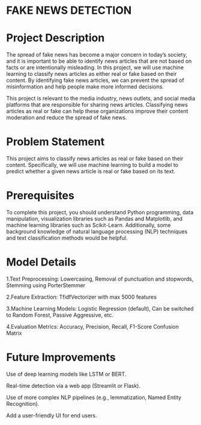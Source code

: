 # FAKE NEWS DETECTION
# Project Description
The spread of fake news has become a major concern in today’s society, and it is important to be able to identify news articles that are not based on facts or are intentionally misleading. In this project, we will use machine learning to classify news articles as either real or fake based on their content. By identifying fake news articles, we can prevent the spread of misinformation and help people make more informed decisions.

This project is relevant to the media industry, news outlets, and social media platforms that are responsible for sharing news articles. Classifying news articles as real or fake can help these organizations improve their content moderation and reduce the spread of fake news.

# Problem Statement
This project aims to classify news articles as real or fake based on their content. Specifically, we will use machine learning to build a model to predict whether a given news article is real or fake based on its text.
# Prerequisites
To complete this project, you should understand Python programming, data manipulation, visualization libraries such as Pandas and Matplotlib, and machine learning libraries such as Scikit-Learn. Additionally, some background knowledge of natural language processing (NLP) techniques and text classification methods would be helpful.
# Model Details

1.Text Preprocessing:
Lowercasing,
Removal of punctuation and stopwords,
Stemming using PorterStemmer

2.Feature Extraction:
TfidfVectorizer with max 5000 features

3.Machine Learning Models:
Logistic Regression (default),
Can be switched to Random Forest, Passive Aggressive, etc.

4.Evaluation Metrics:
Accuracy,
Precision, Recall, F1-Score
Confusion Matrix
# Future Improvements
Use of deep learning models like LSTM or BERT.

Real-time detection via a web app (Streamlit or Flask).

Use of more complex NLP pipelines (e.g., lemmatization, Named Entity Recognition).

Add a user-friendly UI for end users.
